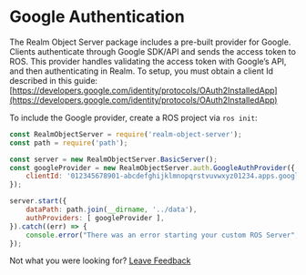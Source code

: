# Google Authentication

The Realm Object Server package includes a pre-built provider for Google. Clients authenticate through Google SDK/API and sends the access token to ROS. This provider handles validating the access token with Google’s API, and then authenticating in Realm. To setup, you must obtain a client Id described in this guide: [https://developers.google.com/identity/protocols/OAuth2InstalledApp](https://developers.google.com/identity/protocols/OAuth2InstalledApp)

To include the Google provider, create a ROS project via `ros init`:

```javascript
const RealmObjectServer = require('realm-object-server');
const path = require('path');

const server = new RealmObjectServer.BasicServer();
const googleProvider = new RealmObjectServer.auth.GoogleAuthProvider({
    clientId: '012345678901-abcdefghijklmnopqrstvuvwxyz01234.apps.googleusercontent.com'
});

server.start({
    dataPath: path.join(__dirname, '../data'),
    authProviders: [ googleProvider ],
}).catch((err) => {
    console.error("There was an error starting your custom ROS Server", err);
});
```





Not what you were looking for? [Leave Feedback](https://www.getfeedback.com/r/uO1Zl0vE)

